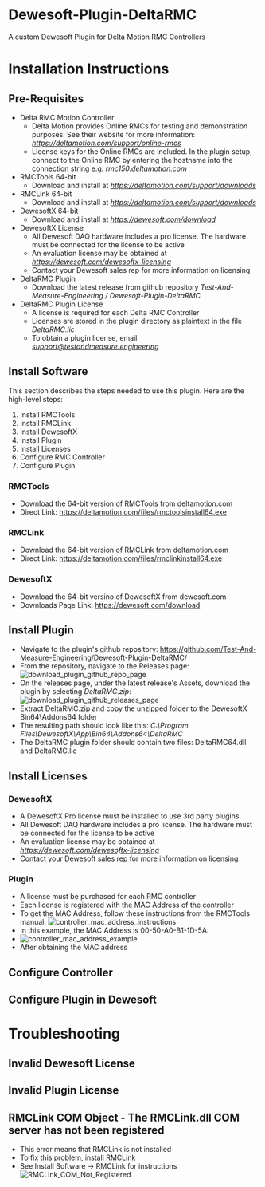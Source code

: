 # Dewesoft-Plugin-DeltaRMC
A custom Dewesoft Plugin for Delta Motion RMC Controllers

# Installation Instructions
## Pre-Requisites
* Delta RMC Motion Controller
  * Delta Motion provides Online RMCs for testing and demonstration purposes. See their website for more information: *https://deltamotion.com/support/online-rmcs*
  * License keys for the Online RMCs are included. In the plugin setup, connect to the Online RMC by entering the hostname into the connection string e.g. *rmc150.deltamotion.com*
* RMCTools 64-bit
  * Download and install at *https://deltamotion.com/support/downloads*
* RMCLink 64-bit
  * Download and install at *https://deltamotion.com/support/downloads*
* DewesoftX 64-bit
  * Download and install at *https://dewesoft.com/download*
* DewesoftX License
  * All Dewesoft DAQ hardware includes a pro license. The hardware must be connected for the license to be active
  * An evaluation license may be obtained at *https://dewesoft.com/dewesoftx-licensing*
  * Contact your Dewesoft sales rep for more information on licensing
* DeltaRMC Plugin
  * Download the latest release from github repository *Test-And-Measure-Engineering / Dewesoft-Plugin-DeltaRMC*
* DeltaRMC Plugin License
  * A license is required for each Delta RMC Controller
  * Licenses are stored in the plugin directory as plaintext in the file *DeltaRMC.lic*
  * To obtain a plugin license, email *support@testandmeasure.engineering*

## Install Software
This section describes the steps needed to use this plugin. Here are the high-level steps:
1) Install RMCTools
2) Install RMCLink
3) Install DewesoftX
4) Install Plugin
5) Install Licenses
6) Configure RMC Controller
7) Configure Plugin
### RMCTools
* Download the 64-bit version of RMCTools from deltamotion.com
* Direct Link: https://deltamotion.com/files/rmctoolsinstall64.exe
### RMCLink
* Download the 64-bit version of RMCLink from deltamotion.com
* Direct Link: https://deltamotion.com/files/rmclinkinstall64.exe
### DewesoftX
* Download the 64-bit versino of DewesoftX from dewesoft.com
* Downloads Page Link: https://dewesoft.com/download
## Install Plugin
* Navigate to the plugin's github repository: https://github.com/Test-And-Measure-Engineering/Dewesoft-Plugin-DeltaRMC/
* From the repository, navigate to the Releases page:
![download_plugin_github_repo_page](https://github.com/Test-And-Measure-Engineering/Dewesoft-Plugin-DeltaRMC/assets/150857697/6a1d37f9-db02-4e91-8590-d031c34ba0d5)
* On the releases page, under the latest release's Assets, download the plugin by selecting *DeltaRMC.zip*:
![download_plugin_github_releases_page](https://github.com/Test-And-Measure-Engineering/Dewesoft-Plugin-DeltaRMC/assets/150857697/0c4c5e71-d28a-49bb-9869-95e6e6493c1f)
* Extract DeltaRMC.zip and copy the unzipped folder to the DewesoftX Bin64\Addons64 folder
* The resulting path should look like this: *C:\Program Files\DewesoftX\App\Bin64\Addons64\DeltaRMC*
* The DeltaRMC plugin folder should contain two files: DeltaRMC64.dll and DeltaRMC.lic
## Install Licenses
### DewesoftX
* A DewesoftX Pro license must be installed to use 3rd party plugins. 
 * All Dewesoft DAQ hardware includes a pro license. The hardware must be connected for the license to be active
 * An evaluation license may be obtained at *https://dewesoft.com/dewesoftx-licensing*
 * Contact your Dewesoft sales rep for more information on licensing
### Plugin
* A license must be purchased for each RMC controller
* Each license is registered with the MAC Address of the controller
* To get the MAC Address, follow these instructions from the RMCTools manual:
![controller_mac_address_instructions](https://github.com/Test-And-Measure-Engineering/Dewesoft-Plugin-DeltaRMC/assets/150857697/4571d27e-aad3-4be4-bd91-bda1c64af75c)
* In this example, the MAC Address is 00-50-A0-B1-1D-5A:
* ![controller_mac_address_example](https://github.com/Test-And-Measure-Engineering/Dewesoft-Plugin-DeltaRMC/assets/150857697/be028e3e-96ea-4241-ab11-ff75d2e2425e)
* After obtaining the MAC address
## Configure Controller
## Configure Plugin in Dewesoft

# Troubleshooting
## Invalid Dewesoft License
## Invalid Plugin License
## RMCLink COM Object - The RMCLink.dll COM server has not been registered
* This error means that RMCLink is not installed
* To fix this problem, install RMCLink
* See Install Software -> RMCLink for instructions
![RMCLink_COM_Not_Registered](https://github.com/Test-And-Measure-Engineering/Dewesoft-Plugin-DeltaRMC/assets/150857697/b1f60e64-70a5-48af-98f8-8c550bc7d68b)



